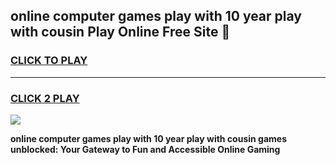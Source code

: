 
## online computer games play with 10 year play with cousin Play Online Free Site 👋
<h3>
<a href="https://download.freeplayer.one?title=online_computer_games_play_with_10_year_play_with_cousin&ref=21F">CLICK TO PLAY</a></h3>
<hr>

<h3>
<a href="https://download.freeplayer.one?title=online_computer_games_play_with_10_year_play_with_cousin&ref=21F">CLICK 2 PLAY</a>
  
</h3>

<a href="https://download.freeplayer.one?title=online_computer_games_play_with_10_year_play_with_cousin&ref=21F"><img src="https://cdnb.artstation.com/p/assets/images/images/032/539/853/original/anto-thomas-button-gif.gif"></a>


**online computer games play with 10 year play with cousin games unblocked: Your Gateway to Fun and Accessible Online Gaming**
